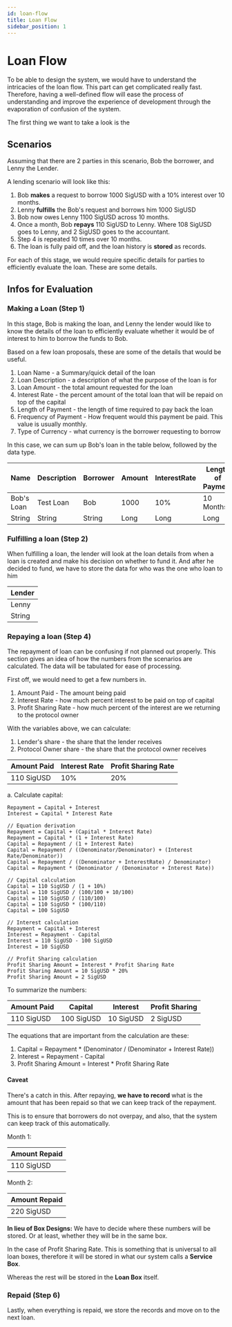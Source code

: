 ```yaml
---
id: loan-flow
title: Loan Flow
sidebar_position: 1
---
```


# Loan Flow

To be able to design the system, we would have to understand the intricacies of the loan flow. This part can get complicated really fast. Therefore, having a well-defined flow will ease the process of understanding and improve the experience of development through the evaporation of confusion of the system.

The first thing we want to take a look is the
## Scenarios
Assuming that there are 2 parties in this scenario, Bob the borrower, and Lenny the Lender.

A lending scenario will look like this:

1. Bob **makes** a request to borrow 1000 SigUSD with a 10% interest over 10 months.
2. Lenny **fulfills** the Bob's request and borrows him 1000 SigUSD
3. Bob now owes Lenny 1100 SigUSD across 10 months.
4. Once a month, Bob **repays** 110 SigUSD to Lenny. Where 108 SigUSD goes to Lenny, and 2 SigUSD goes to the accountant.
5. Step 4 is repeated 10 times over 10 months.
6. The loan is fully paid off, and the loan history is **stored** as records.

For each of this stage, we would require specific details for parties to efficiently evaluate the loan. These are some details.

## Infos for Evaluation

### Making a Loan (Step 1)
In this stage, Bob is making the loan, and Lenny the lender would like to know the details of the loan to efficiently evaluate whether it would be of interest to him to borrow the funds to Bob.

Based on a few loan proposals, these are some of the details that would be useful.

1. Loan Name - a Summary/quick detail of the loan
2. Loan Description - a description of what the purpose of the loan is for
3. Loan Amount - the total amount requested for the loan
4. Interest Rate - the percent amount of the total loan that will be repaid on top of the capital
5. Length of Payment - the length of time required to pay back the loan
6. Frequency of Payment - How frequent would this payment be paid. This value is usually monthly.
7. Type of Currency - what currency is the borrower requesting to borrow

In this case, we can sum up Bob's loan in the table below, followed by the data type.

| Name | Description | Borrower | Amount | InterestRate | Length of Payment | Frequency | Currency |
| ---- | ---- | ---- | ---- | ---- | ---- | ---- | ---- |
| Bob's Loan | Test Loan | Bob | 1000 | 10% | 10 Months | 10 | SigUSD |
| String | String | String | Long | Long | Long | Long | String |

### Fulfilling a loan (Step 2)
When fulfilling a loan, the lender will look at the loan details from when a loan is created and make his decision on whether to fund it. And after he decided to fund, we have to store the data for who was the one who loan to him

| Lender |
| ----- |
| Lenny |
| String |

### Repaying a loan (Step 4)
The repayment of loan can be confusing if not planned out properly. This section gives an idea of how the numbers from the scenarios are calculated. The data will be tabulated for ease of processing.

First off, we would need to get a few numbers in.

1. Amount Paid - The amount being paid
2. Interest Rate - how much percent interest to be paid on top of capital
3. Profit Sharing Rate - how much percent of the interest are we returning to the protocol owner

With the variables above, we can calculate:
1. Lender's share - the share that the lender receives
2. Protocol Owner share - the share that the protocol owner receives

| Amount Paid | Interest Rate | Profit Sharing Rate |
| ---- | ---- | ---- |
| 110 SigUSD | 10% | 20% |

a. Calculate capital: 
```
Repayment = Capital + Interest
Interest = Capital * Interest Rate

// Equation derivation
Repayment = Capital + (Capital * Interest Rate)
Repayment = Capital * (1 + Interest Rate)
Capital = Repayment / (1 + Interest Rate)
Capital = Repayment / ((Denominator/Denominator) + (Interest Rate/Denominator))
Capital = Repayment / ((Denominator + InterestRate) / Denominator)
Capital = Repayment * (Denominator / (Denominator + Interest Rate))

// Capital calculation
Capital = 110 SigUSD / (1 + 10%)
Capital = 110 SigUSD / (100/100 + 10/100)
Capital = 110 SigUSD / (110/100)
Capital = 110 SigUSD * (100/110)
Capital = 100 SigUSD

// Interest calculation
Repayment = Capital + Interest
Interest = Repayment - Capital
Interest = 110 SigUSD - 100 SigUSD
Interest = 10 SigUSD

// Profit Sharing calculation
Profit Sharing Amount = Interest * Profit Sharing Rate
Profit Sharing Amount = 10 SigUSD * 20%
Profit Sharing Amount = 2 SigUSD
```

To summarize the numbers:

| Amount Paid | Capital | Interest | Profit Sharing |
| ---- | ---- | ---- | ---- |
| 110 SigUSD | 100 SigUSD | 10 SigUSD | 2 SigUSD |

The equations that are important from the calculation are these:
1. Capital = Repayment * (Denominator / (Denominator + Interest Rate))
2. Interest = Repayment - Capital
3. Profit Sharing Amount = Interest * Profit Sharing Rate

#### Caveat

There's a catch in this. After repaying, **we have to record** what is the amount that has been repaid so that we can keep track of the repayment.

This is to ensure that borrowers do not overpay, and also, that the system can keep track of this automatically.

Month 1: 

| Amount Repaid |
| ---- |
| 110 SigUSD |

Month 2:

| Amount Repaid |
| ---- |
| 220 SigUSD |

**In lieu of Box Designs:**
We have to decide where these numbers will be stored. Or at least, whether they will be in the same box.

In the case of Profit Sharing Rate. This is something that is universal to all loan boxes, therefore it will be stored in what our system calls a **Service Box**.

Whereas the rest will be stored in the **Loan Box** itself.

### Repaid (Step 6)
Lastly, when everything is repaid, we store the records and move on to the next loan.

